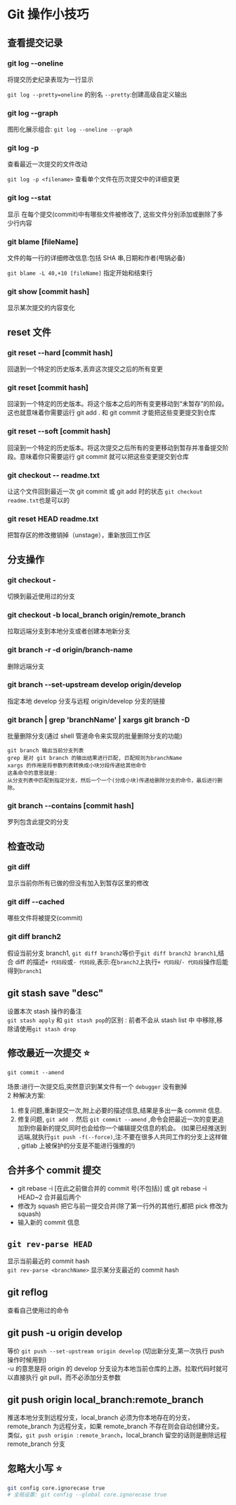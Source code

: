 # Git 操作小技巧

## 查看提交记录

### git log --oneline

将提交历史纪录表现为一行显示

`git log --pretty=oneline` 的别名 `--pretty`:创建高级自定义输出

### git log --graph

图形化展示组合: `git log --oneline --graph`

### git log -p

查看最近一次提交的文件改动

`git log -p <filename>` 查看单个文件在历次提交中的详细变更

### git log --stat

显示 在每个提交(commit)中有哪些文件被修改了, 这些文件分别添加或删除了多少行内容

### git blame [fileName]

文件的每一行的详细修改信息:包括 SHA 串,日期和作者(甩锅必备)

`git blame -L 40,+10 [fileName]` 指定开始和结束行

### git show [commit hash]

显示某次提交的内容变化

## reset 文件

### git reset --hard [commit hash]

回退到一个特定的历史版本,丢弃这次提交之后的所有变更

### git reset [commit hash]

回滚到一个特定的历史版本。将这个版本之后的所有变更移动到“未暂存”的阶段。这也就意味着你需要运行 git add . 和 git commit 才能把这些变更提交到仓库

### git reset --soft [commit hash]

回滚到一个特定的历史版本。将这次提交之后所有的变更移动到暂存并准备提交阶段。意味着你只需要运行 git commit 就可以把这些变更提交到仓库

### git checkout -- readme.txt

让这个文件回到最近一次 git commit 或 git add 时的状态
`git checkout readme.txt`也是可以的

### git reset HEAD readme.txt

把暂存区的修改撤销掉（unstage），重新放回工作区

## 分支操作

### git checkout -

切换到最近使用过的分支

### git checkout -b local_branch origin/remote_branch

拉取远端分支到本地分支或者创建本地新分支

### git branch -r -d origin/branch-name

删除远端分支

### git branch --set-upstream develop origin/develop

指定本地 develop 分支与远程 origin/develop 分支的链接

### git branch | grep 'branchName' | xargs git branch -D

批量删除分支(通过 shell 管道命令来实现的批量删除分支的功能)

```
git branch 输出当前分支列表
grep 是对 git branch 的输出结果进行匹配, 匹配规则为branchName
xargs 的作用是将参数列表转换成小块分段传递给其他命令
这条命令的意思就是:
从分支列表中匹配到指定分支，然后一个一个(分成小块)传递给删除分支的命令，最后进行删除。
```

### git branch --contains [commit hash]

罗列包含此提交的分支

## 检查改动

### git diff

显示当前你所有已做的但没有加入到暂存区里的修改

### git diff --cached

哪些文件将被提交(commit)

### git diff branch2

假设当前分支 branch1, `git diff branch2`等价于`git diff branch2 branch1`,结合 diff 的描述`+ 代码段`或`- 代码段`,表示:在`branch2`上执行`+ 代码段`/`- 代码段`操作后能得到`branch1`

## git stash save "desc"

设置本次 stash 操作的备注  
`git stash apply` 和 `git stash pop`的区别 : 前者不会从 stash list 中 中移除,移除请使用`git stash drop`

## 修改最近一次提交 ⭐

`git commit --amend`

场景:进行一次提交后,突然意识到某文件有一个 `debugger` 没有删掉  
2 种解决方案:

1. 修复问题,重新提交一次,附上必要的描述信息,结果是多出一条 commit 信息.
2. 修复问题, `git add .` 然后 `git commit --amend` ,命令会把最近一次的变更追加到你最新的提交,同时也会给你一个编辑提交信息的机会。
   (如果已经推送到远端,就执行`git push -f(--force)`,注:不要在很多人共同工作的分支上这样做 , gitlab 上被保护的分支是不能进行强推的!)

## 合并多个 commit 提交

- git rebase -i [在此之前做合并的 commit 号(不包括)] 或 git rebase -i HEAD~2 合并最后两个
- 修改为 squash 把它与前一提交合并(除了第一行外的其他行,都把 pick 修改为 squash)
- 输入新的 commit 信息

## `git rev-parse HEAD`

显示当前最近的 commit hash  
`git rev-parse <branchName>`
显示某分支最近的 commit hash

## git reflog

查看自己使用过的命令

## git push -u origin develop

等价 `git push --set-upstream origin develop` (切出新分支,第一次执行 push 操作时候用到)  
-u 的意思是将 origin 的 develop 分支设为本地当前仓库的上游。拉取代码时就可以直接执行 git pull，而不必添加分支参数

## git push origin local_branch:remote_branch

推送本地分支到远程分支，local_branch 必须为你本地存在的分支，remote_branch 为远程分支，如果 remote_branch 不存在则会自动创建分支。
类似，`git push origin :remote_branch`，local_branch 留空的话则是删除远程 remote_branch 分支

## 忽略大小写 ⭐

```bash
git config core.ignorecase true
# 全局设置: git config --global core.ignorecase true
```
